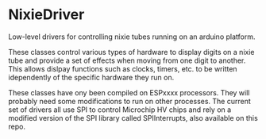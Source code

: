 # NixieDriver
Low-level drivers for controlling nixie tubes running on an arduino platform.

These classes control various types of hardware to display digits on a nixie tube and provide a set of effects when moving from one digit to another.
This allows dislpay functions such as clocks, timers, etc. to be written idependently of the specific hardware they run on.

These classes have ony been compiled on ESPxxxx processors. They will probably need some modifications to run on other processes. The current set of drivers all use SPI to control Microchip HV chips and rely on a modified version of the SPI library called SPIInterrupts, also available on this repo.

